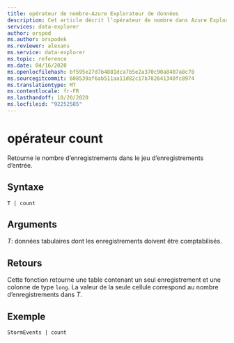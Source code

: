 ```yaml
---
title: opérateur de nombre-Azure Explorateur de données
description: Cet article décrit l’opérateur de nombre dans Azure Explorateur de données.
services: data-explorer
author: orspod
ms.author: orspodek
ms.reviewer: alexans
ms.service: data-explorer
ms.topic: reference
ms.date: 04/16/2020
ms.openlocfilehash: bf595e27d7b4881dca7b5e2a370c90a8407a8c78
ms.sourcegitcommit: 608539af6ab511aa11d82c17b782641340fc8974
ms.translationtype: MT
ms.contentlocale: fr-FR
ms.lasthandoff: 10/20/2020
ms.locfileid: "92252585"
---
```

# <a name="count-operator"></a>opérateur count

Retourne le nombre d’enregistrements dans le jeu d’enregistrements d’entrée.

## <a name="syntax"></a>Syntaxe

`T | count`

## <a name="arguments"></a>Arguments

*T*: données tabulaires dont les enregistrements doivent être comptabilisés.

## <a name="returns"></a>Retours

Cette fonction retourne une table contenant un seul enregistrement et une colonne de type `long`. La valeur de la seule cellule correspond au nombre d’enregistrements dans *T*. 

## <a name="example"></a>Exemple

<!-- csl: https://help.kusto.windows.net/Samples -->
```kusto
StormEvents | count
```
